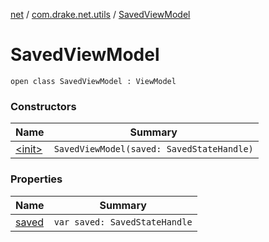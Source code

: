 [net](../../index.md) / [com.drake.net.utils](../index.md) / [SavedViewModel](./index.md)

# SavedViewModel

`open class SavedViewModel : ViewModel`

### Constructors

| Name | Summary |
|---|---|
| [&lt;init&gt;](-init-.md) | `SavedViewModel(saved: SavedStateHandle)` |

### Properties

| Name | Summary |
|---|---|
| [saved](saved.md) | `var saved: SavedStateHandle` |
